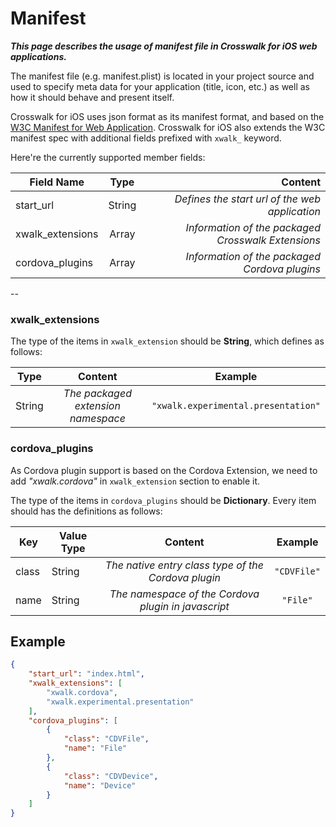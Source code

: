 # Manifest

**_This page describes the usage of manifest file in Crosswalk for iOS web applications._**

The manifest file (e.g. manifest.plist) is located in your project source and used to specify meta data for your application (title, icon, etc.) as well as how it should behave and present itself.

Crosswalk for iOS uses json format as its manifest format, and based on the [W3C Manifest for Web Application](http://w3c.github.io/manifest/). Crosswalk for iOS also extends the W3C manifest spec with additional fields prefixed with `xwalk_` keyword.

Here're the currently supported member fields:

  | Field Name | Type | Content |
  | ------------- |:-------------:| -----:|
  | start_url | String | _Defines the start url of the web application_ |
  | xwalk_extensions | Array | _Information of the packaged Crosswalk Extensions_ |
  | cordova_plugins | Array | _Information of the packaged Cordova plugins_ |

--

### xwalk_extensions

The type of the items in `xwalk_extension` should be **String**, which defines as follows:

  | Type | Content | Example |
  | ------------- |:-------------:|:-----:|
  | String | _The packaged extension namespace_ | `"xwalk.experimental.presentation"` |

### cordova_plugins

As Cordova plugin support is based on the Cordova Extension, we need to add *"xwalk.cordova"* in `xwalk_extension` section to enable it.

The type of the items in `cordova_plugins` should be **Dictionary**. Every item should has the definitions as follows:

  | Key | Value Type | Content | Example |
  | ------------- | ------------- |:-------------:|:-----:|
  | class | String | _The native entry class type of the Cordova plugin_ | `"CDVFile"` |
  | name | String | _The namespace of the Cordova plugin in javascript_ | `"File"` |


## Example

```json
{
    "start_url": "index.html",
    "xwalk_extensions": [
        "xwalk.cordova",
        "xwalk.experimental.presentation"
    ],
    "cordova_plugins": [
        {
            "class": "CDVFile",
            "name": "File"
        },
        {
            "class": "CDVDevice",
            "name": "Device"
        }
    ]
}
```

